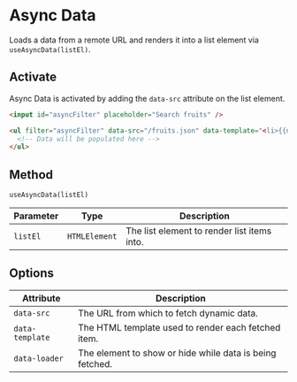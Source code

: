 # Async Data

Loads a data from a remote URL and renders it into a list element via `useAsyncData(listEl)`.

## Activate

Async Data is activated by adding the `data-src` attribute on the list element.

```html
<input id="asyncFilter" placeholder="Search fruits" />

<ul filter="asyncFilter" data-src="/fruits.json" data-template="<li>{{name}}</li>">
  <!-- Data will be populated here -->
</ul>
```

## Method

`useAsyncData(listEl)`

| Parameter | Type          | Description                                 |
| --------- | ------------- | ------------------------------------------- |
| `listEl`  | `HTMLElement` | The list element to render list items into. |

## Options

| Attribute       | Description                                              |
| --------------- | -------------------------------------------------------- |
| `data-src`      | The URL from which to fetch dynamic data.                |
| `data-template` | The HTML template used to render each fetched item.      |
| `data-loader`   | The element to show or hide while data is being fetched. |
